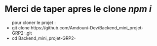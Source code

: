 <h1>Merci de taper apres le clone <i>npm i </i></h1>
<ul>
pour cloner le projet :
<li>git clone https://github.com/Amdouni-Dev/Backend_mini_projet-GRP2-.git</li>
<li> cd Backend_mini_projet-GRP2- </li>
</ul>
